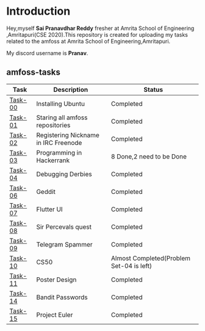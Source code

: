 # Introduction
Hey,myself **Sai Pranavdhar Reddy** fresher at Amrita School of Engineering ,Amritapuri(CSE 2020).This repository is created for uploading my tasks related to the amfoss at Amrita School of Engineering,Amritapuri.

My discord username is **Pranav**.
## amfoss-tasks
| Task | Description | Status|
| ---  | ---         | ---   |
| [Task-00](https://github.com/nspr2002/amfoss-tasks/tree/main/task-00) | Installing Ubuntu | Completed |
| [Task-01](https://github.com/nspr2002/amfoss-tasks/tree/main/task-01) | Staring all amfoss repositories | Completed |
| [Task-02](https://github.com/nspr2002/amfoss-tasks/tree/main/task-02) | Registering Nickname in IRC Freenode | Completed |
| [Task-03](https://github.com/nspr2002/amfoss-tasks/tree/main/task-03) | Programming in Hackerrank | 8 Done,2 need to be Done |
| [Task-04](https://github.com/nspr2002/amfoss-tasks/tree/main/task-04) | Debugging Derbies | Completed |
|[Task-06](https://github.com/nspr2002/amfoss-tasks/tree/main/task-06)|Geddit|Completed|
| [Task-07](https://github.com/nspr2002/amfoss-tasks/tree/main/task-07) | Flutter UI | Completed |
| [Task-08](https://github.com/nspr2002/amfoss-tasks/tree/main/task-08) | Sir Percevals quest | Completed |
| [Task-09](https://github.com/nspr2002/amfoss-tasks/tree/main/task-09) | Telegram Spammer | Completed |
| [Task-10](https://github.com/nspr2002/amfoss-tasks/tree/main/task-10) | CS50 | Almost Completed(Problem Set-04 is left) |
| [Task-11](https://github.com/nspr2002/amfoss-tasks/tree/main/task-11) | Poster Design | Completed |
| [Task-14](https://github.com/nspr2002/amfoss-tasks/tree/main/task-14) | Bandit Passwords | Completed |
| [Task-15](https://github.com/nspr2002/amfoss-tasks/tree/main/task-15) | Project Euler | Completed |
